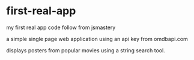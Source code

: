 # first-real-app

my first real app code follow from jsmastery

a simple single page web application using an api key from omdbapi.com

displays posters from popular movies using a string search tool.
